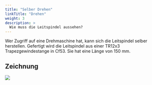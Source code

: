 ```yaml
---
title: "Selber Drehen"
linkTitle: "Drehen"
weight: 3
description: >
  Wie muss die Leitspindel aussehen?
---
```


Wer Zugriff auf eine Drehmaschine hat, kann sich die Leitspindel selber herstellen. Gefertigt wird die Leitspindel aus einer TR12x3 Trapezgewindestange in Cf53. Sie hat eine Länge von 150 mm.

## Zeichnung

![](/OpenLift-TRSpindel_150mm-v1.jpg)